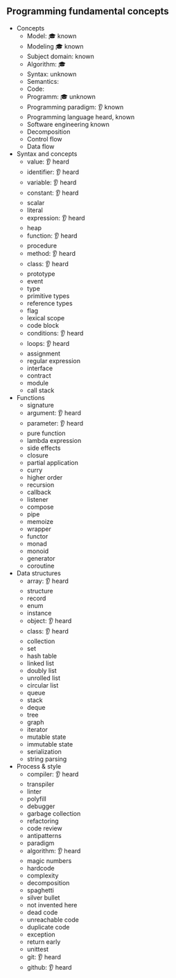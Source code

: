 ## Programming fundamental concepts

- Concepts
  - Model: 🎓 known
  - Modeling 🎓 known
  - Subject domain: known
  - Algorithm: 🎓
  - Syntax: unknown
  - Semantics:
  - Code: 
  - Programm: 🎓 unknown
  - Programming paradigm: 👂 known
  - Programming language heard, known
  - Software engineering known
  - Decomposition
  - Control flow
  - Data flow
- Syntax and concepts
  - value: 👂 heard
  - identifier: 👂 heard
  - variable: 👂 heard
  - constant: 👂 heard
  - scalar
  - literal
  - expression: 👂 heard
  - heap
  - function: 👂 heard
  - procedure
  - method: 👂 heard
  - class: 👂 heard
  - prototype
  - event
  - type
  - primitive types
  - reference types
  - flag
  - lexical scope
  - code block
  - conditions: 👂 heard
  - loops: 👂 heard
  - assignment
  - regular expression
  - interface
  - contract
  - module
  - call stack
- Functions
  - signature
  - argument: 👂 heard
  - parameter: 👂 heard
  - pure function
  - lambda expression
  - side effects
  - closure
  - partial application
  - curry
  - higher order
  - recursion
  - callback
  - listener
  - compose
  - pipe
  - memoize
  - wrapper
  - functor
  - monad
  - monoid
  - generator
  - coroutine
- Data structures
  - array: 👂 heard
  - structure
  - record
  - enum
  - instance
  - object: 👂 heard
  - class: 👂 heard
  - collection
  - set
  - hash table
  - linked list
  - doubly list
  - unrolled list
  - circular list
  - queue
  - stack
  - deque
  - tree
  - graph
  - iterator
  - mutable state
  - immutable state
  - serialization
  - string parsing
- Process & style
  - compiler: 👂 heard
  - transpiler
  - linter
  - polyfill
  - debugger
  - garbage collection
  - refactoring
  - code review
  - antipatterns
  - paradigm
  - algorithm: 👂 heard
  - magic numbers
  - hardcode
  - complexity
  - decomposition
  - spaghetti
  - silver bullet
  - not invented here
  - dead code
  - unreachable code
  - duplicate code
  - exception
  - return early
  - unittest
  - git: 👂 heard
  - github: 👂 heard
